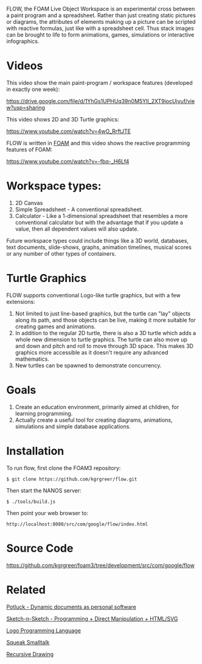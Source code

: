 FLOW, the FOAM Live Object Workspace is an experimental cross between a paint program and a spreadsheet.
Rather than just creating static pictures or diagrams, the attributes of elements making up a picture can
be scripted with reactive formulas, just like with a spreadsheet cell. Thus stack images can be brought to life
to form animations, games, simulations or interactive infographics.

# Videos
This video show the main paint-program / workspace features (developed in exactly one week):

https://drive.google.com/file/d/1YhGs1UPHUq39n0M5YIl_2XT9iocUjvuf/view?usp=sharing

This video shows 2D and 3D Turtle graphics:

https://www.youtube.com/watch?v=4wO_RrftJTE

FLOW is written in [FOAM](http://foamdev.com) and this video shows the reactive programming features of FOAM:

https://www.youtube.com/watch?v=-fbq-_H6Lf4

# Workspace types:
1. 2D Canvas
2. Simple Spreadsheet - A conventional spreadsheet.
3. Calculator - Like a 1-dimensional spreadsheet that resembles a more conventional calculator but with the advantage that if you update a value, then all dependent values will also update.

Future workspace types could include things like a 3D world, databases, text documents, slide-shows, graphs, animation timelines, musical scores or any number of other types of containers.

# Turtle Graphics
FLOW supports conventional Logo-like turtle graphics, but with a few extensions:
1. Not limited to just line-based graphics, but the turtle can "lay" objects along its path, and those objects can be live, making it more suitable for creating games and animations.
2. In addition to the regular 2D turtle, there is also a 3D turtle which adds a whole new dimension to turtle graphics. The turtle can also move up and down and pitch and roll to move through 3D space. This makes 3D graphics more accessible as it doesn't require any advanced mathematics.
3. New turtles can be spawned to demonstrate concurrency. 

# Goals
1. Create an education environment, primarily aimed at children, for learning programming.
2. Actually create a useful tool for creating diagrams, animations, simulations and simple database applications.

# Installation
To run flow, first clone the FOAM3 repository:

    $ git clone https://github.com/kgrgreer/flow.git

Then start the NANOS server:

    $ ./tools/build.js

Then point your web browser to:

    http://localhost:8080/src/com/google/flow/index.html

# Source Code
https://github.com/kgrgreer/foam3/tree/development/src/com/google/flow

# Related
[Potluck - Dynamic documents as personal software](https://www.inkandswitch.com/potluck/)

[Sketch-n-Sketch - Programming + Direct Manipulation + HTML/SVG](https://ravichugh.github.io/sketch-n-sketch/)

[Logo Programming Language](https://en.wikipedia.org/wiki/Logo_(programming_language))

[Squeak Smalltalk](https://squeak.org/)

[Recursive Drawing](http://recursivedrawing.com/)
